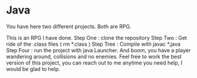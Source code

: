# Java
You have here two different projects. Both are RPG. 

This is an RPG I have done. 
Step One : clone the repository
Step Two : Get ride of the .class files ( rm *.class )
Step Tree : Compile with javac *.java
Step Four : run the project with java Launcher.
And boom, you have a player wandering around, collisions and no enemies. 
Feel free to work the best version of this project, you can reach out to me anytime you need help,
I would be glad to help. 
